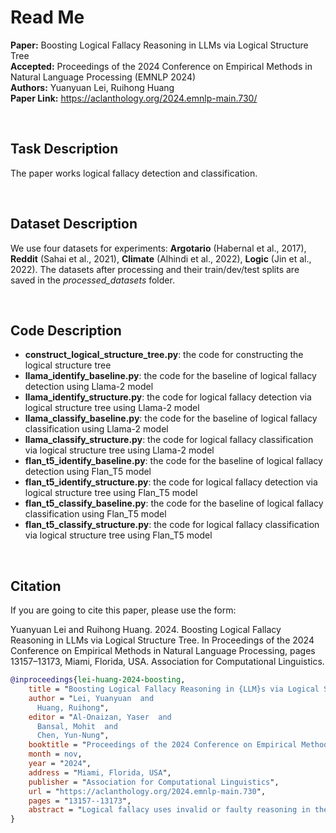 # Read Me

**Paper:** Boosting Logical Fallacy Reasoning in LLMs via Logical Structure Tree<br/>
**Accepted:** Proceedings of the 2024 Conference on Empirical Methods in Natural Language Processing (EMNLP 2024)<br/>
**Authors:** Yuanyuan Lei, Ruihong Huang<br/>
**Paper Link:** https://aclanthology.org/2024.emnlp-main.730/

<br/>

## Task Description

The paper works logical fallacy detection and classification.

<br/>

## Dataset Description

We use four datasets for experiments: **Argotario** (Habernal et al., 2017), **Reddit** (Sahai et al., 2021), **Climate** (Alhindi et al., 2022), **Logic** (Jin et al., 2022). The datasets after processing and their train/dev/test splits are saved in the _processed_datasets_ folder.

<br/>

## Code Description

* **construct_logical_structure_tree.py**: the code for constructing the logical structure tree
* **llama_identify_baseline.py**: the code for the baseline of logical fallacy detection using Llama-2 model
* **llama_identify_structure.py**: the code for logical fallacy detection via logical structure tree using Llama-2 model
* **llama_classify_baseline.py**: the code for the baseline of logical fallacy classification using Llama-2 model
* **llama_classify_structure.py**: the code for logical fallacy classification via logical structure tree using Llama-2 model
* **flan_t5_identify_baseline.py**: the code for the baseline of logical fallacy detection using Flan_T5 model
* **flan_t5_identify_structure.py**: the code for logical fallacy detection via logical structure tree using Flan_T5 model
* **flan_t5_classify_baseline.py**: the code for the baseline of logical fallacy classification using Flan_T5 model
* **flan_t5_classify_structure.py**: the code for logical fallacy classification via logical structure tree using Flan_T5 model


<br/>


## Citation

If you are going to cite this paper, please use the form:

Yuanyuan Lei and Ruihong Huang. 2024. Boosting Logical Fallacy Reasoning in LLMs via Logical Structure Tree. In Proceedings of the 2024 Conference on Empirical Methods in Natural Language Processing, pages 13157–13173, Miami, Florida, USA. Association for Computational Linguistics.

```bibtex
@inproceedings{lei-huang-2024-boosting,
    title = "Boosting Logical Fallacy Reasoning in {LLM}s via Logical Structure Tree",
    author = "Lei, Yuanyuan  and
      Huang, Ruihong",
    editor = "Al-Onaizan, Yaser  and
      Bansal, Mohit  and
      Chen, Yun-Nung",
    booktitle = "Proceedings of the 2024 Conference on Empirical Methods in Natural Language Processing",
    month = nov,
    year = "2024",
    address = "Miami, Florida, USA",
    publisher = "Association for Computational Linguistics",
    url = "https://aclanthology.org/2024.emnlp-main.730",
    pages = "13157--13173",
    abstract = "Logical fallacy uses invalid or faulty reasoning in the construction of a statement. Despite the prevalence and harmfulness of logical fallacies, detecting and classifying logical fallacies still remains a challenging task. We observe that logical fallacies often use connective words to indicate an intended logical relation between two arguments, while the argument semantics does not actually support the logical relation. Inspired by this observation, we propose to build a logical structure tree to explicitly represent and track the hierarchical logic flow among relation connectives and their arguments in a statement. Specifically, this logical structure tree is constructed in an unsupervised manner guided by the constituency tree and a taxonomy of connectives for ten common logical relations, with relation connectives as non-terminal nodes and textual arguments as terminal nodes, and the latter are mostly elementary discourse units. We further develop two strategies to incorporate the logical structure tree into LLMs for fallacy reasoning. Firstly, we transform the tree into natural language descriptions and feed the textualized tree into LLMs as a part of the hard text prompt. Secondly, we derive a relation-aware tree embedding and insert the tree embedding into LLMs as a soft prompt. Experiments on benchmark datasets demonstrate that our approach based on logical structure tree significantly improves precision and recall for both fallacy detection and fallacy classification.",
}

```











